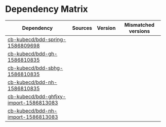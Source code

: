 # Dependency Matrix

Dependency | Sources | Version | Mismatched versions
---------- | ------- | ------- | -------------------
[cb-kubecd/bdd-spring-1586809698](https://github.com/cb-kubecd/bdd-spring-1586809698.git) |  | []() | 
[cb-kubecd/bdd-gh-1586810835](https://github.com/cb-kubecd/bdd-gh-1586810835.git) |  | []() | 
[cb-kubecd/bdd-sbhg-1586810835](https://github.com/cb-kubecd/bdd-sbhg-1586810835.git) |  | []() | 
[cb-kubecd/bdd-nh-1586810835](https://github.com/cb-kubecd/bdd-nh-1586810835.git) |  | []() | 
[cb-kubecd/bdd-ghfjxy-import-1586813083](https://github.com/cb-kubecd/bdd-ghfjxy-import-1586813083.git) |  | []() | 
[cb-kubecd/bdd-nh-import-1586813083](https://github.com/cb-kubecd/bdd-nh-import-1586813083.git) |  | []() | 

